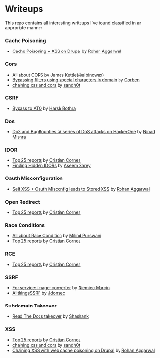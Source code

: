# Writeups
This repo contains all interesting writeups I've found classified in an apprpriate manner

### Cache Poisoning
- [Cache Poisoning + XSS on Drupal](https://medium.com/@nahoragg/chaining-cache-poisoning-to-stored-xss-b910076bda4f) by [Rohan Aggarwal](https://twitter.com/nahoragg)

### Cors
- [All about CORS](https://portswigger.net/research/exploiting-cors-misconfigurations-for-bitcoins-and-bounties) by [James Kettle(@albinowax)](https://twitter.com/albinowax)
- [Bypassing filters using special characters in domain](https://www.corben.io/tricky-CORS/) by [Corben](https://twitter.com/hacker_)
- [chaining xss and cors](https://medium.com/bugbountywriteup/think-outside-the-scope-advanced-cors-exploitation-techniques-dad019c68397) by [sandh0t](https://twitter.com/sandh0t)

### CSRF
-  [Bypass to ATO](https://medium.com/bugbountywriteup/lets-bypass-csrf-protection-password-confirmation-to-takeover-victim-accounts-d-4a21297847ff) by [Harsh Bothra](https://twitter.com/harshbothra_)

### Dos
- [DoS and BugBounties :A series of DoS attacks on HackerOne](https://medium.com/@NinadMishra/dos-and-bugbounties-a-series-of-dos-attacks-on-hackerone-9c8316e192c9) by [Ninad Mishra](https://medium.com/@NinadMishra)

### IDOR 
- [Top 25 reports](https://medium.com/@corneacristian/top-25-idor-bug-bounty-reports-ba8cd59ad331) by [Cristian Cornea](https://medium.com/@corneacristian)
- [Finding Hidden IDORs](https://medium.com/@aseem.shrey/attention-to-details-a-curious-case-of-multiple-idors-5a4417ba8848) by [Aseem Shrey](https://twitter.com/AseemShrey)

### Oauth Misconfiguration
- [Self XSS + Oauth Misconfig leads to Stored XSS](https://nahoragg.github.io/bugbounty/2019/01/27/Chaining-Tricky-OAuth-Exploitation-To-Stored-XSS.html) by [Rohan Aggarwal](https://twitter.com/nahoragg)

### Open Redirect
- [Top 25 reports](https://medium.com/@corneacristian/top-25-open-redirect-bug-bounty-reports-5ffe11788794) by [Cristian Cornea](https://medium.com/@corneacristian)

### Race Conditions 
- [All about Race Condition](https://pandaonair.com/2020/06/11/race-conditions-exploring-the-possibilities.html) by [Milind Purswani](https://twitter.com/MilindPurswani)
- [Top 25 reports](https://medium.com/@corneacristian/top-25-race-condition-bug-bounty-reports-84f9073bf9e5) by [Cristian Cornea](https://medium.com/@corneacristian)

### RCE
- [Top 25 reports](https://medium.com/@corneacristian/top-25-rce-bug-bounty-reports-bc9555cca7bc) by [Cristian Cornea](https://medium.com/@corneacristian)

### SSRF
- [For service: image-converter](https://medium.com/@xvnpw/from-in-regex-to-ssrf-part-1-31d5706854ef) by [Niemiec Marcin](https://twitter.com/xvnpw)
- [AllthingsSSRF](https://github.com/jdonsec/AllThingsSSRF) by [Jdonsec](https://github.com/jdonsec)

### Subdomain Takeover
- [Read The Docs takeover](https://blog.shashank.co/2020/07/subdomain-takeover-using-readthedocs.html) by [Shashank](https://twitter.com/cyberboyIndia)

### XSS
- [Top 25 reports](https://medium.com/@corneacristian/top-25-xss-bug-bounty-reports-b3c90e2288c8) by [Cristian Cornea](https://medium.com/@corneacristian)
- [chaining xss and cors](https://medium.com/bugbountywriteup/think-outside-the-scope-advanced-cors-exploitation-techniques-dad019c68397) by [sandh0t](https://twitter.com/sandh0t)
- [Chaining XSS with web cache poisoning on Drupal](https://medium.com/@nahoragg/chaining-cache-poisoning-to-stored-xss-b910076bda4f) by [Rohan Aggarwal](https://twitter.com/nahoragg)
